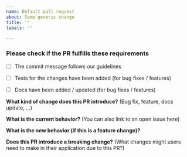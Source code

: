 ```yaml
---
name: Default pull request
about: Some generic change
title: ''
labels: ''

---
```

### Please check if the PR fulfills these requirements
- [ ] The commit message follows our guidelines
- [ ] Tests for the changes have been added (for bug fixes / features)
- [ ] Docs have been added / updated (for bug fixes / features)


**What kind of change does this PR introduce?** (Bug fix, feature, docs update, ...)



**What is the current behavior?** (You can also link to an open issue here)



**What is the new behavior (if this is a feature change)?**



**Does this PR introduce a breaking change?** (What changes might users need to make in their application due to this PR?)

